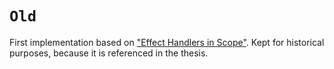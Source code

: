 # `Old`

First implementation based on ["Effect Handlers in Scope"][paper/WuSH14].
Kept for historical purposes, because it is referenced in the thesis.

[paper/WuSH14]:
  http://www.cs.ox.ac.uk/people/nicolas.wu/papers/Scope.pdf
  "Effect Handlers in Scope "
